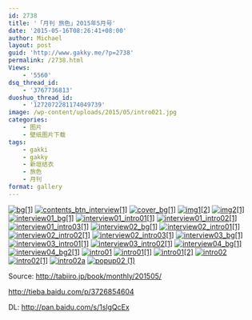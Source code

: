 ```yaml
---
id: 2738
title: '「月刊 旅色」2015年5月号'
date: '2015-05-16T08:26:41+08:00'
author: Michael
layout: post
guid: 'http://www.gakky.me/?p=2738'
permalink: /2738.html
Views:
    - '5560'
dsq_thread_id:
    - '3767736813'
duoshuo_thread_id:
    - '1272072281174049739'
image: /wp-content/uploads/2015/05/intro021.jpg
categories:
    - 图片
    - 壁纸图片下载
tags:
    - gakki
    - gakky
    - 新垣结衣
    - 旅色
    - 月刊
format: gallery
---
```


[![bg[1]](http://www.yui-aragaki.org/wp-content/uploads/2015/05/bg1.jpg)](http://www.yui-aragaki.org/wp-content/uploads/2015/05/bg1.jpg "bg[1]") [![contents_btn_interview[1]](http://www.yui-aragaki.org/wp-content/uploads/2015/05/contents_btn_interview1.jpg)](http://www.yui-aragaki.org/wp-content/uploads/2015/05/contents_btn_interview1.jpg "contents_btn_interview[1]") [![cover_bg[1]](http://www.yui-aragaki.org/wp-content/uploads/2015/05/cover_bg1.jpg)](http://www.yui-aragaki.org/wp-content/uploads/2015/05/cover_bg1.jpg "cover_bg[1]") [![img1[2]](http://www.yui-aragaki.org/wp-content/uploads/2015/05/img12.jpg)](http://www.yui-aragaki.org/wp-content/uploads/2015/05/img12.jpg "img1[2]") [![img2[1]](http://www.yui-aragaki.org/wp-content/uploads/2015/05/img21.jpg)](http://www.yui-aragaki.org/wp-content/uploads/2015/05/img21.jpg "img2[1]") [![interview01_bg[1]](http://www.yui-aragaki.org/wp-content/uploads/2015/05/interview01_bg1.jpg)](http://www.yui-aragaki.org/wp-content/uploads/2015/05/interview01_bg1.jpg "interview01_bg[1]") [![interview01_intro01[1]](http://www.yui-aragaki.org/wp-content/uploads/2015/05/interview01_intro011.jpg)](http://www.yui-aragaki.org/wp-content/uploads/2015/05/interview01_intro011.jpg "interview01_intro01[1]") [![interview01_intro02[1]](http://www.yui-aragaki.org/wp-content/uploads/2015/05/interview01_intro021.jpg)](http://www.yui-aragaki.org/wp-content/uploads/2015/05/interview01_intro021.jpg "interview01_intro02[1]") [![interview01_intro03[1]](http://www.yui-aragaki.org/wp-content/uploads/2015/05/interview01_intro031.jpg)](http://www.yui-aragaki.org/wp-content/uploads/2015/05/interview01_intro031.jpg "interview01_intro03[1]") [![interview02_bg[1]](http://www.yui-aragaki.org/wp-content/uploads/2015/05/interview02_bg1.jpg)](http://www.yui-aragaki.org/wp-content/uploads/2015/05/interview02_bg1.jpg "interview02_bg[1]") [![interview02_intro01[1]](http://www.yui-aragaki.org/wp-content/uploads/2015/05/interview02_intro011.jpg)](http://www.yui-aragaki.org/wp-content/uploads/2015/05/interview02_intro011.jpg "interview02_intro01[1]") [![interview02_intro02[1]](http://www.yui-aragaki.org/wp-content/uploads/2015/05/interview02_intro021.jpg)](http://www.yui-aragaki.org/wp-content/uploads/2015/05/interview02_intro021.jpg "interview02_intro02[1]") [![interview02_intro03[1]](http://www.yui-aragaki.org/wp-content/uploads/2015/05/interview02_intro031.jpg)](http://www.yui-aragaki.org/wp-content/uploads/2015/05/interview02_intro031.jpg "interview02_intro03[1]") [![interview03_bg[1]](http://www.yui-aragaki.org/wp-content/uploads/2015/05/interview03_bg1.jpg)](http://www.yui-aragaki.org/wp-content/uploads/2015/05/interview03_bg1.jpg "interview03_bg[1]") [![interview03_intro01[1]](http://www.yui-aragaki.org/wp-content/uploads/2015/05/interview03_intro011.jpg)](http://www.yui-aragaki.org/wp-content/uploads/2015/05/interview03_intro011.jpg "interview03_intro01[1]") [![interview03_intro02[1]](http://www.yui-aragaki.org/wp-content/uploads/2015/05/interview03_intro021.jpg)](http://www.yui-aragaki.org/wp-content/uploads/2015/05/interview03_intro021.jpg "interview03_intro02[1]") [![interview04_bg[1]](http://www.yui-aragaki.org/wp-content/uploads/2015/05/interview04_bg1.jpg)](http://www.yui-aragaki.org/wp-content/uploads/2015/05/interview04_bg1.jpg "interview04_bg[1]") [![interview04_bg2[1]](http://www.yui-aragaki.org/wp-content/uploads/2015/05/interview04_bg21.jpg)](http://www.yui-aragaki.org/wp-content/uploads/2015/05/interview04_bg21.jpg "interview04_bg2[1]") [![intro01](http://www.yui-aragaki.org/wp-content/uploads/2015/05/intro01.jpg)](http://www.yui-aragaki.org/wp-content/uploads/2015/05/intro01.jpg "intro01") [![intro01[1]](http://www.yui-aragaki.org/wp-content/uploads/2015/05/intro011.jpg)](http://www.yui-aragaki.org/wp-content/uploads/2015/05/intro011.jpg "intro01[1]") [![intro01[2]](http://www.yui-aragaki.org/wp-content/uploads/2015/05/intro012.jpg)](http://www.yui-aragaki.org/wp-content/uploads/2015/05/intro012.jpg "intro01[2]") [![intro02](http://www.yui-aragaki.org/wp-content/uploads/2015/05/intro02.jpg)](http://www.yui-aragaki.org/wp-content/uploads/2015/05/intro02.jpg "intro02") [![intro02[1]](http://www.yui-aragaki.org/wp-content/uploads/2015/05/intro021.jpg)](http://www.yui-aragaki.org/wp-content/uploads/2015/05/intro021.jpg "intro02[1]") [![intro02a](http://www.yui-aragaki.org/wp-content/uploads/2015/05/intro02a.jpg)](http://www.yui-aragaki.org/wp-content/uploads/2015/05/intro02a.jpg "intro02a") [![popup02 (1)](http://www.yui-aragaki.org/wp-content/uploads/2015/05/popup02-1.jpg)](http://www.yui-aragaki.org/wp-content/uploads/2015/05/popup02-1.jpg "popup02 (1)")

Source: <http://tabiiro.jp/book/monthly/201505/>

<http://tieba.baidu.com/p/3726854604>

DL: <http://pan.baidu.com/s/1slgQcEx>